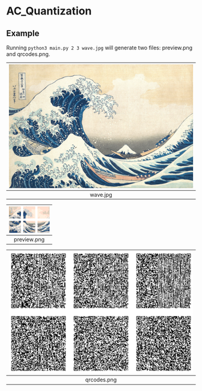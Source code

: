 # AC_Quantization

## Example

Running `python3 main.py 2 3 wave.jpg` will generate two files: preview.png and qrcodes.png.



| <img src="examples/wave.jpg?raw=true" width="600"> |
|:--:|
| wave.jpg |

| <img src="examples/preview.png?raw=true"> |
|:--:|
| preview.png |

| <img src="examples/qrcodes.png?raw=true" width="600"> |
|:--:|
| qrcodes.png |


